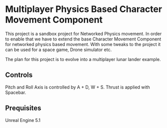 # Multiplayer Physics Based Character Movement Component
This project is a sandbox project for Networked Physics movement.
In order to enable that we have to extend the base Character Movement Component for networked physics based movement.
With some tweaks to the project it can be used for a space game, Drone simulator etc.

The plan for this project is to evolve into a multiplayer lunar lander example.

## Controls
Pitch and Roll Axis is controlled by A + D, W + S.
Thrust is applied with Spacebar.

## Prequisites
Unreal Engine 5.1